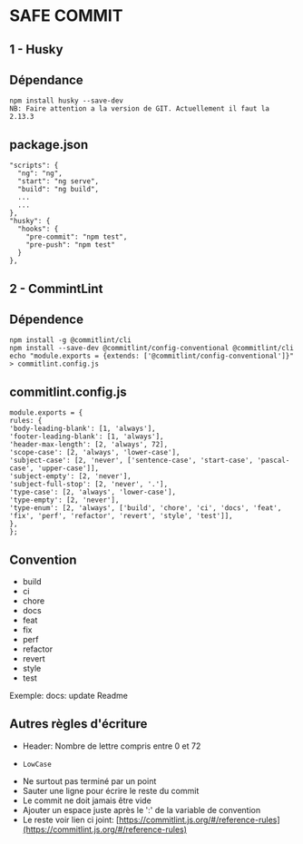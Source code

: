 SAFE COMMIT
=
1 - Husky
-
Dépendance
-
    npm install husky --save-dev
    NB: Faire attention a la version de GIT. Actuellement il faut la 2.13.3

package.json
-
    "scripts": {
      "ng": "ng",
      "start": "ng serve",
      "build": "ng build",
      ...
      ...
    },
    "husky": {
      "hooks": {
        "pre-commit": "npm test",
        "pre-push": "npm test"
      }
    },

2 - CommintLint
-
Dépendence
-
    npm install -g @commitlint/cli
    npm install --save-dev @commitlint/config-conventional @commitlint/cli
    echo "module.exports = {extends: ['@commitlint/config-conventional']}" > commitlint.config.js

commitlint.config.js
-
    module.exports = {
    rules: {
    'body-leading-blank': [1, 'always'],
    'footer-leading-blank': [1, 'always'],
    'header-max-length': [2, 'always', 72],
    'scope-case': [2, 'always', 'lower-case'],
    'subject-case': [2, 'never', ['sentence-case', 'start-case', 'pascal-case', 'upper-case']],
    'subject-empty': [2, 'never'],
    'subject-full-stop': [2, 'never', '.'],
    'type-case': [2, 'always', 'lower-case'],
    'type-empty': [2, 'never'],
    'type-enum': [2, 'always', ['build', 'chore', 'ci', 'docs', 'feat', 'fix', 'perf', 'refactor', 'revert', 'style', 'test']],
    },
    };

Convention
-
*   build
*   ci
*   chore
*   docs
*   feat
*   fix
*   perf
*   refactor
*   revert
*   style
*   test

Exemple: docs: update Readme

Autres règles d'écriture
-
*   Header: Nombre de lettre compris entre 0 et 72
*     LowCase
*   Ne surtout pas terminé par un point
*   Sauter une ligne pour écrire le reste du commit
*   Le commit ne doit jamais être vide
*   Ajouter un espace juste après le ':' de la variable de convention
*   Le reste voir lien ci joint: [https://commitlint.js.org/#/reference-rules](https://commitlint.js.org/#/reference-rules)
